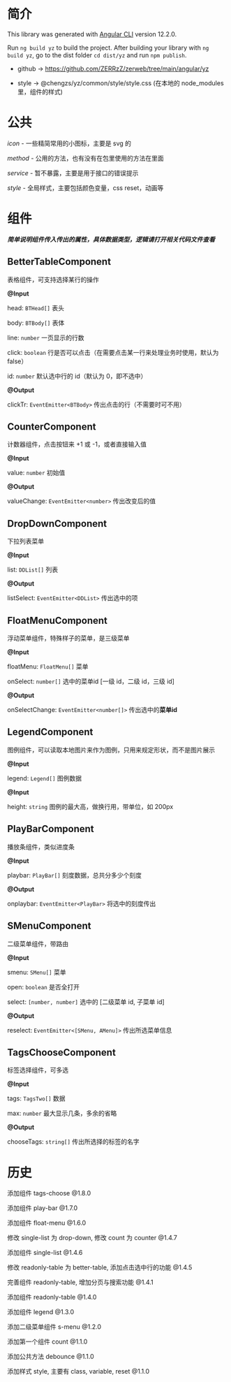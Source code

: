# 简介

This library was generated with [Angular CLI](https://github.com/angular/angular-cli) version 12.2.0.

Run `ng build yz` to build the project. After building your library with `ng build yz`, go to the dist folder `cd dist/yz` and run `npm publish`.

* github -> https://github.com/ZERRzZ/zerweb/tree/main/angular/yz

* style -> @chengzs/yz/common/style/style.css (在本地的 node_modules 里，组件的样式)

# 公共

*icon* - 一些精简常用的小图标，主要是 svg 的

*method* - 公用的方法，也有没有在包里使用的方法在里面

*service* - 暂不暴露，主要是用于接口的错误提示

*style* - 全局样式，主要包括颜色变量，css reset，动画等

# 组件

***简单说明组件传入传出的属性，具体数据类型，逻辑请打开相关代码文件查看***

## BetterTableComponent

表格组件，可支持选择某行的操作

**@Input**

head: `BTHead[]` 表头

body: `BTBody[]` 表体

line: `number` 一页显示的行数

click: `boolean` 行是否可以点击（在需要点击某一行来处理业务时使用，默认为 false）

id: `number` 默认选中行的 id（默认为 0，即不选中）

**@Output**

clickTr: `EventEmitter<BTBody>` 传出点击的行（不需要时可不用）

## CounterComponent

计数器组件，点击按钮来 +1 或 -1，或者直接输入值

**@Input**

value: `number` 初始值

**@Output**

valueChange: `EventEmitter<number>` 传出改变后的值

## DropDownComponent

下拉列表菜单

**@Input**

list: `DDList[]` 列表

**@Output**

listSelect: `EventEmitter<DDList>` 传出选中的项

## FloatMenuComponent

浮动菜单组件，特殊样子的菜单，是三级菜单

**@Input**

floatMenu: `FloatMenu[]` 菜单

onSelect: `number[]` 选中的菜单id [一级 id，二级 id，三级 id]

**@Output**

onSelectChange: `EventEmitter<number[]>` 传出选中的**菜单id**

## LegendComponent

图例组件，可以读取本地图片来作为图例，只用来规定形状，而不是图片展示

**@Input**

legend: `Legend[]` 图例数据

**@Input**

height: `string` 图例的最大高，做换行用，带单位，如 200px

## PlayBarComponent

播放条组件，类似进度条

**@Input**

playbar: `PlayBar[]` 刻度数据，总共分多少个刻度

**@Output**

onplaybar: `EventEmitter<PlayBar>` 将选中的刻度传出

## SMenuComponent

二级菜单组件，带路由

**@Input**

smenu: `SMenu[]` 菜单

open: `boolean` 是否全打开

select: `[number, number]` 选中的 [二级菜单 id, 子菜单 id]

**@Output**

reselect: `EventEmitter<[SMenu, AMenu]>` 传出所选菜单信息

## TagsChooseComponent

标签选择组件，可多选

**@Input**

tags: `TagsTwo[]` 数据

max: `number` 最大显示几条，多余的省略

**@Output**

chooseTags: `string[]` 传出所选择的标签的名字

# 历史

添加组件 tags-choose @1.8.0

添加组件 play-bar @1.7.0

添加组件 float-menu @1.6.0

修改 single-list 为 drop-down, 修改 count 为 counter @1.4.7

添加组件 single-list @1.4.6

修改 readonly-table 为 better-table, 添加点击选中行的功能 @1.4.5

完善组件 readonly-table, 增加分页与搜索功能 @1.4.1

添加组件 readonly-table @1.4.0

添加组件 legend @1.3.0

添加二级菜单组件 s-menu @1.2.0

添加第一个组件 count @1.1.0

添加公共方法 debounce @1.1.0

添加样式 style, 主要有 class, variable, reset @1.1.0